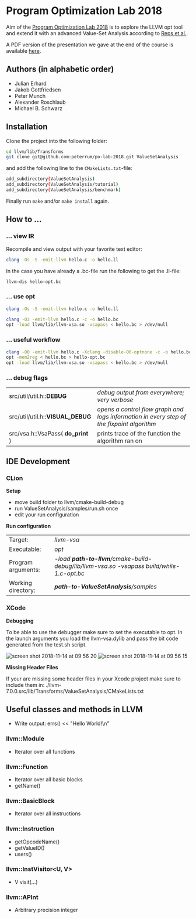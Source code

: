 # Program Optimization Lab 2018

Aim of the [Program Optimization Lab 2018](http://www2.in.tum.de/hp/Main?nid=366) 
is to explore the LLVM opt tool and extend it with an advanced Value-Set Analysis
according to [Reps et al.](http://research.cs.wisc.edu/wpis/papers/pepm06.invited.pdf).

A PDF version of the presentation we gave at the end of the course is available [here](https://github.com/peterrum/po-lab-2018/raw/master/documentation/document.pdf).

## Authors (in alphabetic order)

* Julian Erhard
* Jakob Gottfriedsen
* Peter Munch
* Alexander Roschlaub
* Michael B. Schwarz

## Installation

Clone the project into the following folder:
```bash
cd llvm/lib/Transforms
git clone git@github.com:peterrum/po-lab-2018.git ValueSetAnalysis
```

and add the following line to the `CMakeLists.txt`-file:
```bash
add_subdirectory(ValueSetAnalysis)
add_subdirectory(ValueSetAnalysis/tutorial)
add_subdirectory(ValueSetAnalysis/benchmark)
```

Finally run `make` and/or `make install` again.

## How to ...

### ... view IR

Recompile and view output with your favorite text editor: 
```bash
clang -Os -S -emit-llvm hello.c -o hello.ll
```

In the case you have already a .bc-file run the following to get the .ll-file:
```bash
llvm-dis hello-opt.bc
```

### ... use opt
```bash
clang -Os -S -emit-llvm hello.c -o hello.ll
```

```bash
clang -O3 -emit-llvm hello.c -c -o hello.bc
opt -load llvm/lib/llvm-vsa.so -vsapass < hello.bc > /dev/null
```

### ... useful workflow

```bash
clang -O0 -emit-llvm hello.c -Xclang -disable-O0-optnone -c -o hello.bc
opt -mem2reg < hello.bc > hello-opt.bc
opt -load llvm/lib/llvm-vsa.so -vsapass < hello.bc > /dev/null
```
### ... debug flags

<table>
  <tr>
    <td>src/util/util.h::<b>DEBUG</b></td>
    <td><i>debug output from everywhere; very verbose</i></td>
  </tr>
  <tr>
    <td>src/util/util.h::<b>VISUAL_DEBUG</b></td>
    <td><i>opens a control flow graph and logs information in every step of the fixpoint algorithm</i></td>
  </tr>
  <tr>
    <td>src/vsa.h::VsaPass( <b>do_print</b> )</td>
    <td>prints trace of the function the algorithm ran on</td>
  </tr>
</table>

## IDE Development
### CLion
**Setup**

* move build folder to llvm/cmake-build-debug
* run ValueSetAnalysis/samples/run.sh once
* edit your run configuration

**Run configuration**

<table>
  <tr>
    <td>Target:</td>
    <td><i>llvm-vsa</i></td>
  </tr>
  <tr>
    <td>Executable:</td>
    <td><i>opt</i></td>
  </tr>
  <tr>
    <td>Program arguments:</td>
    <td><i>-load <b>path-to-llvm</b>/cmake-build-debug/lib/llvm-vsa.so -vsapass build/while-1.c-opt.bc</i></td>
  </tr>
  <tr>
    <td>Working directory:</td>
    <td><i><b>path-to-ValueSetAnalysis</b>/samples</i></td>
  </tr>
</table>

### XCode

**Debugging**

To be able to use the debugger make sure to set the executable to opt. In the launch arguments you load the llvm-vsa.dylib and pass the bit code generated from the test.sh script.

![screen shot 2018-11-14 at 09 56 20](https://user-images.githubusercontent.com/7985149/48471173-8fc63180-e7f3-11e8-88c2-61d72118e621.png)
![screen shot 2018-11-14 at 09 56 15](https://user-images.githubusercontent.com/7985149/48471172-8fc63180-e7f3-11e8-8f69-7754e3769b5e.png)

**Missing Header Files**

If your are missing some header files in your Xcode project make sure to include them in: ./llvm-7.0.0.src/lib/Transforms/ValueSetAnalysis/CMakeLists.txt

## Useful classes and methods in LLVM

* Write output: errs() << "Hello World!\n"

### llvm::Module
* Iterator over all functions

### llvm::Function
* Iterator over all basic blocks
* getName()

### llvm::BasicBlock
* Iterator over all instructions

### llvm::Instruction
* getOpcodeName()
* getValueID()
* users()

### llvm::InstVisitor<U, V>
* V visit(...)

### llvm::APInt
* Arbitrary precision integer

